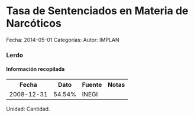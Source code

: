 Tasa de Sentenciados en Materia de Narcóticos
=====

Fecha: 2014-05-01
Categorías: 
Autor: IMPLAN

### Lerdo

#### Información recopilada

<table class="table table-hover table-bordered">
  <tr><th>Fecha</th><th>Dato</th><th>Fuente</th><th>Notas</th></tr>
  <tr><td>2008-12-31</td><td>54.54%</td><td>INEGI</td><td></td></tr>
</table>

Unidad: Cantidad.
